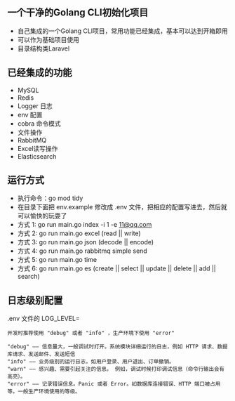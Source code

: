 ## 一个干净的Golang CLI初始化项目
 - 自己集成的一个Golang CLI项目，常用功能已经集成，基本可以达到开箱即用
 - 可以作为基础项目使用
 - 目录结构类Laravel

## 已经集成的功能
- MySQL
- Redis
- Logger 日志
- env 配置
- cobra 命令模式
- 文件操作
- RabbitMQ
- Excel读写操作
- Elasticsearch

## 运行方式
- 执行命令：go mod tidy
- 在目录下面把 env.example 修改成 .env 文件，把相应的配置写进去，然后就可以愉快的玩耍了
- 方式 1: go run main.go index -i 1 -e 11@qq.com
- 方式 2: go run main.go excel (read || write)
- 方式 3: go run main.go json (decode || encode)
- 方式 4: go run main.go rabbitmq simple send
- 方式 5: go run main.go time
- 方式 6: go run main.go es (create || select || update || delete || add || search)

## 日志级别配置
.env 文件的 LOG_LEVEL=
```
开发时推荐使用 "debug" 或者 "info" ，生产环境下使用 "error"

"debug" —— 信息量大，一般调试时打开。系统模块详细运行的日志，例如 HTTP 请求、数据库请求、发送邮件、发送短信
"info" —— 业务级别的运行日志，如用户登录、用户退出、订单撤销。
"warn" —— 感兴趣、需要引起关注的信息。 例如，调试时候打印调试信息（命令行输出会有高亮）。
"error" —— 记录错误信息。Panic 或者 Error。如数据库连接错误、HTTP 端口被占用等。一般生产环境使用的等级。
```